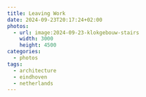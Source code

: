 ```yaml
---
title: Leaving Work
date: 2024-09-23T20:17:24+02:00
photos:
  - url: image:2024-09-23-klokgebouw-stairs
    width: 3000
    height: 4500
categories:
  - photos
tags:
  - architecture
  - eindhoven
  - netherlands
---
```

